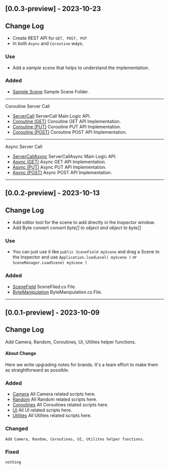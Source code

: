 ## [0.0.3-preview] - 2023-10-23
## Change Log
- Create REST API for `GET, POST, PUT`
- In both `Async` and `Coroutine` ways.

### Use
- Add a *sample scene* that helps to understand the implementation.
### Added
- [Sample Scene](https://github.com/Anoop114/HelperPackages/tree/main/Samples~/ServerDemo) Sample Scene Folder.
---
Coroutine Server Call
- [ServerCall](https://github.com/Anoop114/HelperPackages/blob/main/HelperFunctions/Server/ServerCall.cs) ServerCall Main Logic API.
- [Coroutine (GET)](https://github.com/Anoop114/HelperPackages/blob/main/Samples~/ServerDemo/Script/ServerExample.cs#L50) Coroutine GET API Implementation.
- [Coroutine (PUT)](https://github.com/Anoop114/HelperPackages/blob/main/Samples~/ServerDemo/Script/ServerExample.cs#L72) Coroutine PUT API Implementation.
- [Coroutine (POST)](https://github.com/Anoop114/HelperPackages/blob/main/Samples~/ServerDemo/Script/ServerExample.cs#L110) Coroutine POST API Implementation.
---
Async Server Call
- [ServerCallAsync](https://github.com/Anoop114/HelperPackages/blob/main/HelperFunctions/Server/ServerCallAsync.cs) ServerCallAsync Main Logic API.
- [Async (GET)](https://github.com/Anoop114/HelperPackages/blob/main/Samples~/ServerDemo/Script/ServerExample.cs#L170) Async GET API Implementation.
- [Async (PUT)](https://github.com/Anoop114/HelperPackages/blob/main/Samples~/ServerDemo/Script/ServerExample.cs#L186) Async PUT API Implementation.
- [Async (POST)](https://github.com/Anoop114/HelperPackages/blob/main/Samples~/ServerDemo/Script/ServerExample.cs#L212) Async POST API Implementation.
---


## [0.0.2-preview] - 2023-10-13
## Change Log
- Add editor tool for the scene to add directly in the Inspector window.
- Add Byte convert *convert byte[] to object and object to byte[]*
### Use
- You can just use it like `public SceneField myScene` and drag a Scene to the Inspector and use `Application.loadLevel( myScene )` or `SceneManager.LoadScene( myScene )`

### Added
- [SceneField](https://github.com/Anoop114/HelperPackages/tree/main/HelperTools/Scene/SceneField.cs) SceneFiled.cs File.
- [ByteManipulation](https://github.com/Anoop114/HelperPackages/blob/main/HelperFunctions/Utilities/ByteManipulation.cs) ByteManipulation.cs File.
---


## [0.0.1-preview] - 2023-10-09
## Change Log
Add Camera, Random, Coroutines, UI, Utilites helper functions.

#### About Change
Here we write upgrading notes for brands. It's a team effort to make them as
straightforward as possible.
 
### Added
- [Camera](https://github.com/Anoop114/HelperPackages/tree/main/HelperFunctions/Camera)
    All Camera related scripts here.
- [Random](https://github.com/Anoop114/HelperPackages/tree/main/HelperFunctions/Random)
    All Random related scripts here.
- [Coroutines](https://github.com/Anoop114/HelperPackages/tree/main/HelperFunctions/Routines)
    All Coroutines related scripts here.
- [UI](https://github.com/Anoop114/HelperPackages/tree/main/HelperFunctions/UI)
    All UI related scripts here.
- [Utilites](https://github.com/Anoop114/HelperPackages/tree/main/HelperFunctions/Utilites)
      All Utilites related scripts here.
 
### Changed
    Add Camera, Random, Coroutines, UI, Utilites helper functions.
### Fixed
    nothing
 


